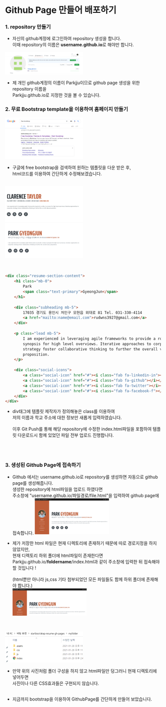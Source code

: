 # Github Page 만들어 배포하기

### 1. repository 만들기

-   자신의 github계정에 로그인하여 repository 생성을 합니다. </br>이때 repository의 이름은 **username.github.io**로 해야만 합니다.</br>

<img src="2.png" width="50%" height="50%"></img>

-   제 개인 github계정의 이름이 Parkjju이므로 github page 생성을 위한 repository 이름을 </br> Parkjju.github.io로 지정한 것을 볼 수 있습니다. </br>

### 2. 무료 Bootstrap template을 이용하여 홈페이지 만들기

<img src="gg.png" width="50%" height="50%"></img>

-   구글에 free bootstrap을 검색하여 원하는 템플릿을 다운 받은 후,</br> html코드를 이용하여 간단하게 수정해보겠습니다.</br></br>

<img src="f.png" width="50%" height="50%"></img>
<img src="s.png" width="50%" height="50%"></img>

</br>

```html
<div class="resume-section-content">
    <h1 class="mb-0">
        Park
        <span class="text-primary">GyeongJun</span>
    </h1>

    <div class="subheading mb-5">
        17035 경기도 용인시 처인구 모현읍 외대로 81 Tel. 031-330-4114
        <a href="mailto:name@email.com">rudwns3927@gmail.com</a>
    </div>

    <p class="lead mb-5">
        I am experienced in leveraging agile frameworks to provide a robust
        synopsis for high level overviews. Iterative approaches to corporate
        strategy foster collaborative thinking to further the overall value
        proposition.
    </p>

    <div class="social-icons">
        <a class="social-icon" href="#"><i class="fab fa-linkedin-in"></i></a>
        <a class="social-icon" href="#"><i class="fab fa-github"></i></a>
        <a class="social-icon" href="#"><i class="fab fa-twitter"></i></a>
        <a class="social-icon" href="#"><i class="fab fa-facebook-f"></i></a>
    </div>
</div>
```

-   div태그에 템플릿 제작자가 정의해놓은 class를 이용하여 </br> 저의 이름과 학교 주소에 대한 정보만 새롭게 입력하였습니다.</br></br> 이후 Git Push를 통해 해당 repository에 수정한 index.html파일을 포함하여 템플릿 다운로드시 함께 있었던 파일 전부 업로드 진행합니다. </br></br></br></br>

### 3. 생성된 Github Page에 접속하기

-   Github 에서는 username.github.io로 repository를 생성하면 자동으로 github page를 생성해줍니다.</br> 생성한 repository에 html파일을 업로드 하였다면</br> 주소창에 "username.github.io/파일경로/file.html"을 입력하여 github page에 접속합니다.
    <img src="qwe.png" width="50%" height="50%" title="주소창에 주목해주세요"></img>

-   제가 저장한 html 파일은 현재 디렉토리에 존재하기 때문에 따로 경로지정을 하지 않았지만, </br> 현재 디렉토리 하위 폴더에 html파일이 존재한다면</br>Parkjju.github.io/**foldername**/index.html과 같이 주소창에 입력한 뒤 접속해야할 것입니다 !</br></br>(html뿐만 아니라 js,css 기타 첨부되었던 모든 파일들도 함께 하위 폴더에 존재해야 합니다.)</br>
    <img src="fq.png" width="50%" height="50%" title="변경된 주소창에 주목해주세요." ></img>

</br></br>
<img src="stb.png" width="50%" height="50%" title="하위 폴더의 위치와 구성입니다. URL에서 볼 수 있듯 myfolder라는 폴더 안에 다운로드 한 템플릿 파일들을 모두 넣었습니다."></img>

-   만약 위의 사진처럼 폴더 구성을 하지 않고 html파일만 덩그러니 현재 디렉토리에 넣어두면 </br> 사진이나 다른 CSS효과들은 구현되지 않습니다.</br></br>

-   지금까지 bootstrap을 이용하여 GithubPage를 간단하게 만들어 보았습니다.
